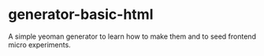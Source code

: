 # generator-basic-html
A simple yeoman generator to learn how to make them and to seed frontend micro experiments.
